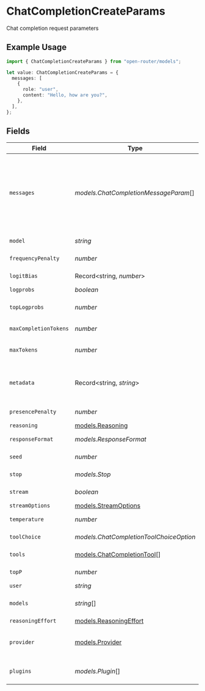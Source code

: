 # ChatCompletionCreateParams

Chat completion request parameters

## Example Usage

```typescript
import { ChatCompletionCreateParams } from "open-router/models";

let value: ChatCompletionCreateParams = {
  messages: [
    {
      role: "user",
      content: "Hello, how are you?",
    },
  ],
};
```

## Fields

| Field                                                                                           | Type                                                                                            | Required                                                                                        | Description                                                                                     | Example                                                                                         |
| ----------------------------------------------------------------------------------------------- | ----------------------------------------------------------------------------------------------- | ----------------------------------------------------------------------------------------------- | ----------------------------------------------------------------------------------------------- | ----------------------------------------------------------------------------------------------- |
| `messages`                                                                                      | *models.ChatCompletionMessageParam*[]                                                           | :heavy_check_mark:                                                                              | List of messages for the conversation                                                           | [<br/>{<br/>"role": "user",<br/>"content": "Hello, how are you?"<br/>}<br/>]                    |
| `model`                                                                                         | *string*                                                                                        | :heavy_minus_sign:                                                                              | Model to use for completion                                                                     |                                                                                                 |
| `frequencyPenalty`                                                                              | *number*                                                                                        | :heavy_minus_sign:                                                                              | Frequency penalty (-2.0 to 2.0)                                                                 |                                                                                                 |
| `logitBias`                                                                                     | Record<string, *number*>                                                                        | :heavy_minus_sign:                                                                              | Token logit bias adjustments                                                                    |                                                                                                 |
| `logprobs`                                                                                      | *boolean*                                                                                       | :heavy_minus_sign:                                                                              | Return log probabilities                                                                        |                                                                                                 |
| `topLogprobs`                                                                                   | *number*                                                                                        | :heavy_minus_sign:                                                                              | Number of top log probabilities to return (0-20)                                                |                                                                                                 |
| `maxCompletionTokens`                                                                           | *number*                                                                                        | :heavy_minus_sign:                                                                              | Maximum tokens in completion                                                                    |                                                                                                 |
| `maxTokens`                                                                                     | *number*                                                                                        | :heavy_minus_sign:                                                                              | Maximum tokens (deprecated, use max_completion_tokens)                                          |                                                                                                 |
| `metadata`                                                                                      | Record<string, *string*>                                                                        | :heavy_minus_sign:                                                                              | Key-value pairs for additional object information (max 16 pairs, 64 char keys, 512 char values) |                                                                                                 |
| `presencePenalty`                                                                               | *number*                                                                                        | :heavy_minus_sign:                                                                              | Presence penalty (-2.0 to 2.0)                                                                  |                                                                                                 |
| `reasoning`                                                                                     | [models.Reasoning](../models/reasoning.md)                                                      | :heavy_minus_sign:                                                                              | Reasoning configuration                                                                         |                                                                                                 |
| `responseFormat`                                                                                | *models.ResponseFormat*                                                                         | :heavy_minus_sign:                                                                              | Response format configuration                                                                   |                                                                                                 |
| `seed`                                                                                          | *number*                                                                                        | :heavy_minus_sign:                                                                              | Random seed for deterministic outputs                                                           |                                                                                                 |
| `stop`                                                                                          | *models.Stop*                                                                                   | :heavy_minus_sign:                                                                              | Stop sequences (up to 4)                                                                        |                                                                                                 |
| `stream`                                                                                        | *boolean*                                                                                       | :heavy_minus_sign:                                                                              | Enable streaming response                                                                       |                                                                                                 |
| `streamOptions`                                                                                 | [models.StreamOptions](../models/streamoptions.md)                                              | :heavy_minus_sign:                                                                              | N/A                                                                                             |                                                                                                 |
| `temperature`                                                                                   | *number*                                                                                        | :heavy_minus_sign:                                                                              | Sampling temperature (0-2)                                                                      |                                                                                                 |
| `toolChoice`                                                                                    | *models.ChatCompletionToolChoiceOption*                                                         | :heavy_minus_sign:                                                                              | Tool choice configuration                                                                       |                                                                                                 |
| `tools`                                                                                         | [models.ChatCompletionTool](../models/chatcompletiontool.md)[]                                  | :heavy_minus_sign:                                                                              | Available tools for function calling                                                            |                                                                                                 |
| `topP`                                                                                          | *number*                                                                                        | :heavy_minus_sign:                                                                              | Nucleus sampling parameter (0-1)                                                                |                                                                                                 |
| `user`                                                                                          | *string*                                                                                        | :heavy_minus_sign:                                                                              | Unique user identifier                                                                          |                                                                                                 |
| `models`                                                                                        | *string*[]                                                                                      | :heavy_minus_sign:                                                                              | Order of models to fallback to for this request                                                 |                                                                                                 |
| `reasoningEffort`                                                                               | [models.ReasoningEffort](../models/reasoningeffort.md)                                          | :heavy_minus_sign:                                                                              | Reasoning effort                                                                                |                                                                                                 |
| `provider`                                                                                      | [models.Provider](../models/provider.md)                                                        | :heavy_minus_sign:                                                                              | When multiple model providers are available, optionally indicate your routing preference.       |                                                                                                 |
| `plugins`                                                                                       | *models.Plugin*[]                                                                               | :heavy_minus_sign:                                                                              | Plugins you want to enable for this request, including their settings.                          |                                                                                                 |